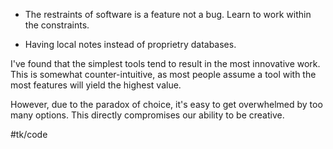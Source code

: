 * The restraints of software is a feature not a bug. Learn to work within the constraints.

* Having local notes instead of proprietry databases.

I've found that the simplest tools tend to result in the most innovative work. This is somewhat counter-intuitive, as most people assume a tool with the most features will yield the highest value.

However, due to the paradox of choice, it's easy to get overwhelmed by too many options. This directly compromises our ability to be creative.

#tk/code
